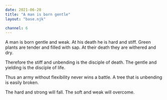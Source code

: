 ```yaml
---
date: 2021-06-28
title: "A man is born gentle"
layout: "base.njk"

channel: 6
---
```


A man is born gentle and weak.
At his death he is hard and stiff.
Green plants are tender and filled with sap.
At their death they are withered and dry.

Therefore the stiff and unbending is the disciple of death.
The gentle and yielding is the disciple of life.

Thus an army without flexibility never wins a battle.
A tree that is unbending is easily broken.

The hard and strong will fall.
The soft and weak will overcome.

